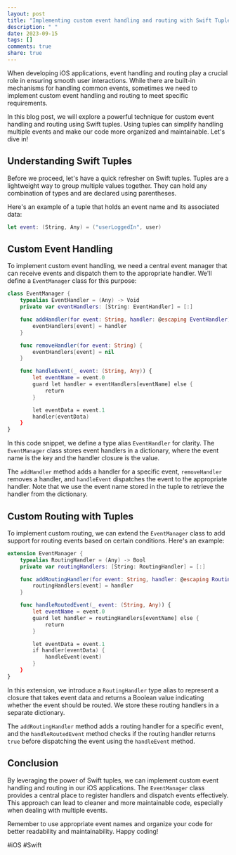 ```yaml
---
layout: post
title: "Implementing custom event handling and routing with Swift Tuples."
description: " "
date: 2023-09-15
tags: []
comments: true
share: true
---
```


When developing iOS applications, event handling and routing play a crucial role in ensuring smooth user interactions. While there are built-in mechanisms for handling common events, sometimes we need to implement custom event handling and routing to meet specific requirements.

In this blog post, we will explore a powerful technique for custom event handling and routing using Swift tuples. Using tuples can simplify handling multiple events and make our code more organized and maintainable. Let's dive in!

## Understanding Swift Tuples
Before we proceed, let's have a quick refresher on Swift tuples. Tuples are a lightweight way to group multiple values together. They can hold any combination of types and are declared using parentheses.

Here's an example of a tuple that holds an event name and its associated data:
```swift
let event: (String, Any) = ("userLoggedIn", user)
```

## Custom Event Handling
To implement custom event handling, we need a central event manager that can receive events and dispatch them to the appropriate handler. We'll define a `EventManager` class for this purpose:

```swift
class EventManager {
    typealias EventHandler = (Any) -> Void
    private var eventHandlers: [String: EventHandler] = [:]

    func addHandler(for event: String, handler: @escaping EventHandler) {
        eventHandlers[event] = handler
    }

    func removeHandler(for event: String) {
        eventHandlers[event] = nil
    }

    func handleEvent(_ event: (String, Any)) {
        let eventName = event.0
        guard let handler = eventHandlers[eventName] else {
            return
        }

        let eventData = event.1
        handler(eventData)
    }
}
```

In this code snippet, we define a type alias `EventHandler` for clarity. The `EventManager` class stores event handlers in a dictionary, where the event name is the key and the handler closure is the value.

The `addHandler` method adds a handler for a specific event, `removeHandler` removes a handler, and `handleEvent` dispatches the event to the appropriate handler. Note that we use the event name stored in the tuple to retrieve the handler from the dictionary.

## Custom Routing with Tuples
To implement custom routing, we can extend the `EventManager` class to add support for routing events based on certain conditions. Here's an example:

```swift
extension EventManager {
    typealias RoutingHandler = (Any) -> Bool
    private var routingHandlers: [String: RoutingHandler] = [:]

    func addRoutingHandler(for event: String, handler: @escaping RoutingHandler) {
        routingHandlers[event] = handler
    }

    func handleRoutedEvent(_ event: (String, Any)) {
        let eventName = event.0
        guard let handler = routingHandlers[eventName] else {
            return
        }

        let eventData = event.1
        if handler(eventData) {
            handleEvent(event)
        }
    }
}
```

In this extension, we introduce a `RoutingHandler` type alias to represent a closure that takes event data and returns a Boolean value indicating whether the event should be routed. We store these routing handlers in a separate dictionary.

The `addRoutingHandler` method adds a routing handler for a specific event, and the `handleRoutedEvent` method checks if the routing handler returns `true` before dispatching the event using the `handleEvent` method.

## Conclusion
By leveraging the power of Swift tuples, we can implement custom event handling and routing in our iOS applications. The `EventManager` class provides a central place to register handlers and dispatch events effectively. This approach can lead to cleaner and more maintainable code, especially when dealing with multiple events.

Remember to use appropriate event names and organize your code for better readability and maintainability. Happy coding!

#iOS #Swift